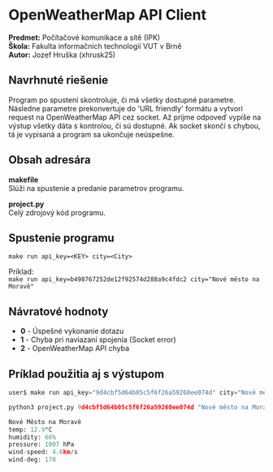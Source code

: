 # OpenWeatherMap API Client

**Predmet:** Počítačové komunikace a sítě (IPK)  
**Škola:** Fakulta informačních technologií VUT v Brně  
**Autor:** Jozef Hruška (xhrusk25)

## Navrhnuté riešenie

Program po spustení skontroluje, či má všetky dostupné parametre. Následne parametre prekonvertuje do 'URL friendly' formátu a vytvorí request na OpenWeatherMap API cez socket. Až prijme odpoveď vypíše na výstup všetky dáta s kontrolou, či sú dostupné. Ak socket skončí s chybou, tá je vypisaná a program sa ukončuje neúspešne.

## Obsah adresára

**makefile**  
Slúži na spustenie a predanie parametrov programu.

**project.py**  
Celý zdrojový kód programu.

## Spustenie programu

`make run api_key=<KEY> city=<City>`

Príklad:  
`make run api_key=b498767252de12f92574d288a9c4fdc2 city="Nové město na Moravě"`

## Návratové hodnoty

- **0** - Úspešné vykonanie dotazu
- **1** - Chyba pri naviazaní spojenia (Socket error)
- **2** - OpenWeatherMap API chyba

## Príklad použitia aj s výstupom

```python
user$ make run api_key="9d4cbf5d64b05c5f6f26a59260ee074d" city="Nové město na Moravě"

python3 project.py 9d4cbf5d64b05c5f6f26a59260ee074d "Nové město na Moravě"

Nové Město na Moravě
temp: 12.9°C
humidity: 66%
pressure: 1007 hPa
wind-speed: 4.6km/s
wind-deg: 170
```
